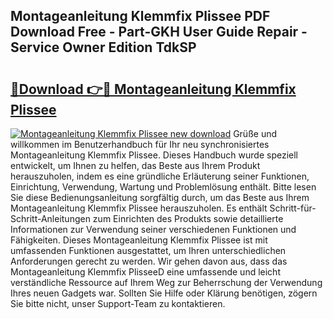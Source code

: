 ## Montageanleitung Klemmfix Plissee PDF Download Free - Part-GKH User Guide Repair - Service Owner Edition TdkSP

# <h2><a href="http://df6m6y.blite.top/?on=Montageanleitung+Klemmfix+Plissee">🔗Download 👉🔴 Montageanleitung Klemmfix Plissee</a></h2>

[![Montageanleitung Klemmfix Plissee new download](https://i.imgur.com/lujVjoI.png)](http://df6m6y.blite.top/?on=Montageanleitung+Klemmfix+Plissee)
Grüße und willkommen im Benutzerhandbuch für Ihr neu synchronisiertes Montageanleitung Klemmfix Plissee. Dieses Handbuch wurde speziell entwickelt, um Ihnen zu helfen, das Beste aus Ihrem Produkt herauszuholen, indem es eine gründliche Erläuterung seiner Funktionen, Einrichtung, Verwendung, Wartung und Problemlösung enthält. Bitte lesen Sie diese Bedienungsanleitung sorgfältig durch, um das Beste aus Ihrem Montageanleitung Klemmfix Plissee herauszuholen. Es enthält Schritt-für-Schritt-Anleitungen zum Einrichten des Produkts sowie detaillierte Informationen zur Verwendung seiner verschiedenen Funktionen und Fähigkeiten. Dieses Montageanleitung Klemmfix Plissee ist mit umfassenden Funktionen ausgestattet, um Ihren unterschiedlichen Anforderungen gerecht zu werden. Wir gehen davon aus, dass das Montageanleitung Klemmfix PlisseeD eine umfassende und leicht verständliche Ressource auf Ihrem Weg zur Beherrschung der Verwendung Ihres neuen Gadgets war. Sollten Sie Hilfe oder Klärung benötigen, zögern Sie bitte nicht, unser Support-Team zu kontaktieren.
